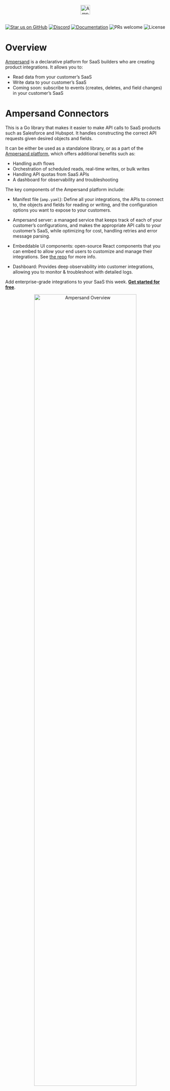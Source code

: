 <br/>
<div align="center">
    <a href="https://www.buildwithfern.com/?utm_source=github&utm_medium=readme&utm_campaign=docs-starter-openapi&utm_content=logo">
    <img src="https://res.cloudinary.com/dycvts6vp/image/upload/v1723671980/ampersand-logo-black_fwzpfw.svg" height="30" align="center" alt="Ampersand logo" >
    </a>
<br/>
<br/>

<div align="center">

[![Star us on GitHub](https://img.shields.io/github/stars/amp-labs/connectors?color=FFD700&label=Stars&logo=Github)](https://github.com/amp-labs/connectors) [![Discord](https://img.shields.io/badge/Join%20The%20Community-black?logo=discord)](https://discord.gg/BWP4BpKHvf) [![Documentation](https://img.shields.io/badge/Read%20our%20Documentation-black?logo=book)](https://docs.withampersand.com) ![PRs welcome](https://img.shields.io/badge/PRs-welcome-brightgreen.svg) <img src="https://img.shields.io/static/v1?label=license&message=MIT&color=white" alt="License">
</div>

</div>

# Overview

[Ampersand](https://withampersand.com?trk=readme-github) is a declarative platform for SaaS builders who are creating product integrations. It allows you to:

* Read data from your customer’s SaaS
* Write data to your customer’s SaaS
* Coming soon: subscribe to events (creates, deletes, and field changes) in your customer’s SaaS

# Ampersand Connectors

This is a Go library that makes it easier to make API calls to SaaS products such as Salesforce and Hubspot. It handles constructing the correct API requests given desired objects and fields.

It can be either be used as a standalone library, or as a part of the [Ampersand platform](https://docs.withampersand.com/), which offers additional benefits such as:
- Handling auth flows
- Orchestration of scheduled reads, real-time writes, or bulk writes
- Handling API quotas from SaaS APIs
- A dashboard for observability and troubleshooting

The key components of the Ampersand platform include:

- Manifest file (`amp.yaml`): Define all your integrations, the APIs to connect to, the objects and fields for reading or writing, and the configuration options you want to expose to your customers.

- Ampersand server: a managed service that keeps track of each of your customer’s configurations, and makes the appropriate API calls to your customer’s SaaS, while optimizing for cost, handling retries and error message parsing.

- Embeddable UI components: open-source React components that you can embed to allow your end users to customize and manage their integrations. See [the repo](https://github.com/amp-labs/react) for more info.

- Dashboard: Provides deep observability into customer integrations, allowing you to monitor & troubleshoot with detailed logs.

Add enterprise-grade integrations to your SaaS this week. **[Get started for free](https://dashboard.withampersand.com/sign-up?trk=readme-github)**.

<div align="center">
    <img src="https://res.cloudinary.com/dycvts6vp/image/upload/v1724756323/media/hqukkkmpk96zavslpmw5.png" alt="Ampersand Overview" width="80%">
</div>

# Using connectors

## Supported connectors

Browse [the providers directory](https://github.com/amp-labs/connectors/tree/main/providers) to see a list of all the connectors that Ampersand supports, and which features are supported for each connector.

## Examples

Visit the [Ampersand docs](https://docs.withampersand.com?trk=readme-github) to learn about how to use connectors as a part of the Ampersand platform. 

See the [examples directory](https://github.com/amp-labs/connectors/tree/main/examples) for examples of how to use connectors as a standalone library.

| Provider      | Auth Connector  | Deep Connector | Authorization Method |
|---------------|-----------------|----------------|----------------------|
| **Salesforce** | [example](https://github.com/amp-labs/connectors/tree/main/examples/auth_connectors/salesforce) | [example](https://github.com/amp-labs/connectors/tree/main/examples/deep_connectors/salesforce) | OAuth2, Authorization Code    |
| **Adobe** | [example](https://github.com/amp-labs/connectors/tree/main/examples/auth_connectors/adobe)      | | OAuth2, Client Credentials | 
| **Anthropic** | [example](https://github.com/amp-labs/connectors/tree/main/examples/auth_connectors/antrhopic)  | | API Key               |
| **Blueshift** | [example](https://github.com/amp-labs/connectors/tree/main/examples/auth_connectors/blueshift) | | Basic Auth            |

# Contributors

Thankful to the OSS community for making Ampersand better every day.

<a href="https://github.com/amp-labs/connectors/graphs/contributors">
  <img src="https://contrib.rocks/image?repo=amp-labs/connectors" />
</a>
